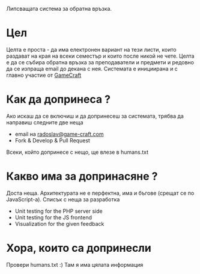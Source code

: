 Липсващата система за обратна връзка.

# Цел
Целта е проста - да има електронен вариант на тези листи, които раздават на края на всеки семестър и които после никой не чете.
Целта е да се събира обратна връзка за преподаватели и предмети и редовно да се изпраща email до декана с нея.
Системата е инициирана и с главно участие от [GameCraft](http://game-craft.com/)
# Как да допринеса ?
Ако искаш да се включиш и да допринесеш за системата, трябва да направиш следните две неща

* email на radoslav@game-craft.com
* Fork & Develop & Pull Request

Всеки, който допринесе с нещо, ще влезе в humans.txt

# Какво има за допринасяне ?
Доста неща. Архитектурата не е перфектна, има и бъгове (срещат се по JavaScript-a).
Списък с неща за разработка

* Unit testing for the PHP server side
* Unit testing for the JS frontend
* Visualization for the given feedback

# Хора, които са допринесли
Провери humans.txt :) Там я има цялата информация